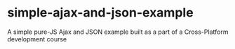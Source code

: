 # simple-ajax-and-json-example
A simple pure-JS Ajax and JSON example built as a part of a Cross-Platform development course
